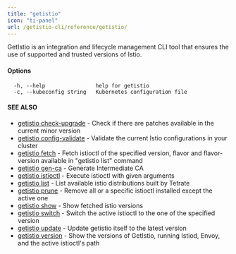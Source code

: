 ```yaml
---
title: "getistio"
icon: "ti-panel"
url: /getistio-cli/reference/getistio/
---
```


GetIstio is an integration and lifecycle management CLI tool that ensures the use of supported and trusted versions of Istio.

#### Options

```
  -h, --help                help for getistio
  -c, --kubeconfig string   Kubernetes configuration file
```

#### SEE ALSO

* [getistio check-upgrade](/getistio-cli/reference/getistio_check-upgrade/)	 - Check if there are patches available in the current minor version
* [getistio config-validate](/getistio-cli/reference/getistio_config-validate/)	 - Validate the current Istio configurations in your cluster
* [getistio fetch](/getistio-cli/reference/getistio_fetch/)	 - Fetch istioctl of the specified version, flavor and flavor-version available in "getistio list" command
* [getistio gen-ca](/getistio-cli/reference/getistio_gen-ca/)	 - Generate Intermediate CA
* [getistio istioctl](/getistio-cli/reference/getistio_istioctl/)	 - Execute istioctl with given arguments
* [getistio list](/getistio-cli/reference/getistio_list/)	 - List available istio distributions built by Tetrate
* [getistio prune](/getistio-cli/reference/getistio_prune/)	 - Remove all or a specific istioctl installed except the active one 
* [getistio show](/getistio-cli/reference/getistio_show/)	 - Show fetched istio versions
* [getistio switch](/getistio-cli/reference/getistio_switch/)	 - Switch the active istioctl to the one of the specified version
* [getistio update](/getistio-cli/reference/getistio_update/)	 - Update getistio itself to the latest version
* [getistio version](/getistio-cli/reference/getistio_version/)	 - Show the versions of GetIstio, running Istiod, Envoy, and the active istioctl's path

